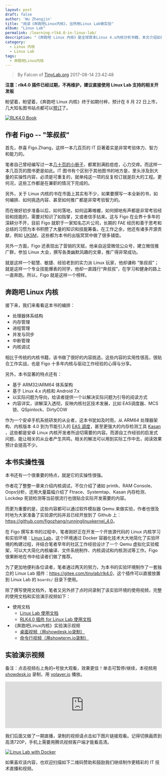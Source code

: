 ```yaml
---
layout: post
draft: false
author: 'Wu Zhangjin'
title: "阅读《奔跑吧Linux内核》，当然用Linux Lab做实验"
album: "Linux Lab"
permalink: /learning-rlk4.0-in-linux-lab/
description: "《奔跑吧 Linux 内核》是全球首本Linux 4.x内核分析书籍，本文介绍如何通过Linux Lab来做书中的实验。"
category:
  - Linux 内核
  - Linux Lab
tags:
  - 奔跑吧Linux内核
---
```


> By Falcon of [TinyLab.org][1]
> 2017-08-14 23:42:48

**注意：rlk4.0 插件已经过期，不再维护，建议直接使用 Linux Lab 支持的相关开发板**

盼望着，盼望着，《奔跑吧 Linux 内核》终于如期付梓，预计在 8 月 22 日上市，几大知名图书站点都可以[预订](http://www.epubit.com.cn/book/details/4835)了。

[![RLK4.0 Book](/wp-content/uploads/2017/08/rlk4.0.jpg)](http://www.epubit.com.cn/book/details/4835)

## 作者 Figo -- "笨叔叔"

首先，恭喜 Figo.Zhang，这样一本几百页的 IT 巨著着实是非常考验体力、智力和能力的。

笔者自己曾经编写过一本[几十页的小册子](http://www.packtpub.com/optimizing-embedded-systems-using-busybox/book)，都累到满脸痘痘，心力交瘁。而这样一本几百页的图书更是如此。IT 图书有个区别于其他图书的地方是，里头涉及到大量的实操性内容，必须是可重复的，就单纯这一项的反复校订就是巨大的工程。更何况，这些工作都是在兼职的情况下完成的。

另外，关于 Linux 内核的书在市面上其实有不少，如果要撰写一本全新的书，如何编排、如何挑选内容、甚至如何推广都是非常考验智力的。

而在做好初步准备以后，如何落地，如何运筹帷幄，如何掷地有声都是非常考验经验和技能的，需要对知识了如指掌，又或者信手拈来。这与 Figo 在业界十多年的深耕分不开，目前 Figo 就职于一家知名芯片公司，长期的 FAE 经历和善于思考和总结的习惯为本书积攒了大量的知识和技能筹备。在工作之余，他还有诸多开源贡献，例如 [UKSM](http://kerneldedup.org/projects/uksm/)，这些都为本书的出版冥冥中做了很多铺垫。

另外一方面，Figo 还表现出了营销的天赋，他亲自运营微信公众号，建立微信推广群，参加 Linux 大会，撰写各类幽默风趣的文章，推广得非常成功。

就是这样一个聪慧、敏捷、经验老到的实力派 Linux 玩家，他却谦称 “笨叔叔”；就是这样一个专业技能爆表的同学，他却一直践行“奔叔叔”，在学习和健身的路上一直奔跑。所以，Figo 就是这样一个榜样。

## 奔跑吧 Linux 内核

接下来，我们来看看这本书的编排：

* 处理器体系结构
* 内存管理
* 进程管理
* 并发与同步
* 中断管理
* 内核调试

相比于传统的内核书籍，该书做了很好的内容挑选，这些内容的实用性很高，很贴合工作实战，也是 Figo 十多年内核与驱动工作经验的心得与分享。

另外，本书显著的特点还有：

* 基于 ARM32/ARM64 体系架构
* 基于 Linux 4.x 内核和 Android 7.x
* 以实际问题为导向，给读者提供一个以解决实际问题为引导的阅读方式
* 内容详实，讲解深入透彻，反映内核社区技术发展，比如 EAS调度器、MCS锁、QSpinlock、DirtyCOW

作为一个安卓手机系统研发的从业者，这本书犹如及时雨，从 ARM64 处理器架构、内核版本 4.0 到为节能引入的 [EAS 调度](http://www.linaro.org/blog/core-dump/energy-aware-scheduling-eas-project/)，甚至更强大的内存检测工具 [Kasan](https://www.ibm.com/developerworks/cn/linux/1608_tengr_kasan/index.html) ，这些都是安卓 Linux 内核开发者所迫切需要的内容。而源自工作经验的启发式问题，能让相关的从业者产生共鸣，相关的解法可以用到实际工作中去，阅读效果预计会提高不少。

## 本书实操性强

本书还有一个很重要的特点，就是它的实操性很强。

作者花了整整一章来介绍内核调试，不仅介绍了诸如 printk、RAM Console、Oops分析，还用大量篇幅介绍了 Ftrace、Systemtap、Kasan 内存检测、Lockdep 死锁检测等当前很流行也很贴合实际开发需要的内容。

而更为重要的是，这些内容都可以通过软件模拟器 Qemu 来做实验，作者也很及时地为大家准备了实验源代码并且已经开放到了 Github 上：<https://github.com/figozhang/runninglinuxkernel_4.0>。

在 Figo 撰写本书的过程中，笔者刚好正在开发一个开放源代码的 Linux 内核学习和实验环境：[Linux Lab](https://tinylab.org/linux-lab)，这个环境通过 Docker 容器化技术大大地简化了实验环境的构建过程，并结合笔者早年的社区工作经验设计了一个 Qemu 虚拟化实验框架，可以大大简化内核编译、文件系统制作、内核调试和内核测试等工作。Figo 很果断地在书中给读者们做了推荐。

为了更加地便利各位读者，笔者通过两天的努力，为本书的实验环境制作了一套独立的 Linux Lab 插件：<https://gitee.com/tinylab/rlk4.0>，这个插件可以直接放置到 Linux Lab 的 `boards/` 目录下使用。

除了撰写使用文档外，笔者又另外挤了点时间录制了该实验环境的使用视频，完整的使用文档和实验演示视频如下：

* 使用文档
    * [Linux Lab 使用文档](https://tinylab.org/linux-lab)
    * [RLK4.0 插件 for Linux Lab 使用文档](https://gitee.com/tinylab/rlk4.0)
* 《奔跑吧Linux内核》实验演示视频
    * [桌面视频（用showdesk.io录制）](http://showdesk.io/2017-08-20-15-15-09-using-rlk4.0-in-linux-lab-00-15-58/)
    * [命令行视频（用showterm.io录制）](http://showterm.io/e786d08e0ea0964f3efb1)

## 实验演示视频

备注：点击视频右上角的`+`号放大观看，效果更佳！单击可暂停/继续，本视频用 [showdesk.io](http://showdesk.io) 录制，用 [vplayer.io](http://vplayer.io) 播放。

<iframe src="http://showdesk.io/71ebfa3a31094daf1cc4b2ff5f2ea0f1/?f=1" width="100%" marginheight="0" marginwidth="0" frameborder="0" scrolling="no" border="0" allowfullscreen></iframe>

我们后面又做了一期直播，录制的视频请点击如下图片链接观看。记得切换画质到高清720P，手机上需要用腾讯视频客户端才能看高清。

<a target="_blank" href="https://v.qq.com/x/page/y0543o6zlh5.html" title="用Linux Lab做《奔跑吧Linux内核》实验">![Linux Lab with Docker](/wp-content/uploads/2017/08/docker-linux-lab.jpg)</a>

如果喜欢该内容，也欢迎扫描如下二维码赞助和鼓励我们继续制作更精彩的 IT 技术直播和视频。

[1]: https://tinylab.org
